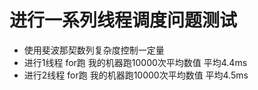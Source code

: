 # 进行一系列线程调度问题测试
* 使用斐波那契数列复杂度控制一定量 
* 进行1线程 for跑 我的机器跑10000次平均数值 平均4.4ms   
* 进行2线程 for跑 我的机器跑10000次平均数值 平均4.5ms
